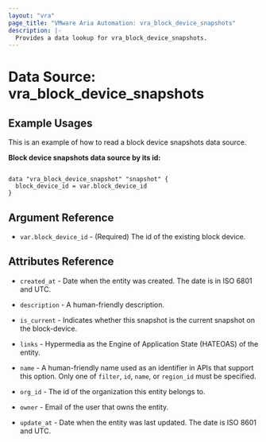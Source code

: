 ```yaml
---
layout: "vra"
page_title: "VMware Aria Automation: vra_block_device_snapshots"
description: |-
  Provides a data lookup for vra_block_device_snapshots.
---
```


# Data Source: vra_block_device_snapshots

## Example Usages

This is an example of how to read a block device snapshots data source.

**Block device snapshots data source by its id:**

```hcl

data "vra_block_device_snapshot" "snapshot" {
  block_device_id = var.block_device_id
}
```

## Argument Reference

* `var.block_device_id` - (Required) The id of the existing block device.

## Attributes Reference

* `created_at` - Date when the entity was created. The date is in ISO 6801 and UTC.

* `description` - A human-friendly description.

* `is_current` - Indicates whether this snapshot is the current snapshot on the block-device.

* `links` - Hypermedia as the Engine of Application State (HATEOAS) of the entity.

* `name` - A human-friendly name used as an identifier in APIs that support this option.  Only one of `filter`, `id`, `name`, or `region_id` must be specified.

* `org_id` - The id of the organization this entity belongs to.

* `owner` - Email of the user that owns the entity.

* `update_at` - Date when the entity was last updated. The date is ISO 8601 and UTC.

